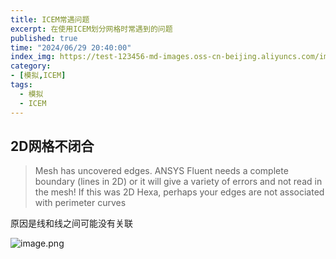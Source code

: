 ```yaml
---
title: ICEM常遇问题
excerpt: 在使用ICEM划分网格时常遇到的问题
published: true
time: "2024/06/29 20:40:00"
index_img: https://test-123456-md-images.oss-cn-beijing.aliyuncs.com/img/1719663517428.png
category: 
- [模拟,ICEM]
tags:
  - 模拟
  - ICEM
---
```


## 2D网格不闭合
> Mesh has uncovered edges. ANSYS Fluent needs a complete boundary (lines in 2D) or it will give a variety of errors and not read in the mesh! If this was 2D Hexa, perhaps your edges are not associated with perimeter curves

原因是线和线之间可能没有关联

![image.png](https://test-123456-md-images.oss-cn-beijing.aliyuncs.com/img/202302161539612.png)

